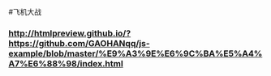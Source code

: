 #飞机大战 
### http://htmlpreview.github.io/?https://github.com/GAOHANqq/js-example/blob/master/%E9%A3%9E%E6%9C%BA%E5%A4%A7%E6%88%98/index.html
